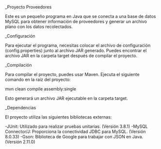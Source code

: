 _Proyecto Proveedores

Este es un pequeño programa en Java que se conecta a una base de datos MySQL para obtener información de proveedores y generar un archivo plano con los datos recolectados.

_Configuración

Para ejecutar el programa, necesitas colocar el archivo de configuración (config.properties) junto al archivo JAR generado. Puedes encontrar el archivo JAR en la carpeta target después de compilar el proyecto.

_Compilación

Para compilar el proyecto, puedes usar Maven. Ejecuta el siguiente comando en la raíz del proyecto:

mvn clean compile assembly:single

Esto generará un archivo JAR ejecutable en la carpeta target.

_Dependencias

El proyecto utiliza las siguientes bibliotecas externas:

-JUnit: Utilizado para realizar pruebas unitarias. (Versión 3.8.1)
-MySQL Connector/J: Proporciona la conectividad JDBC para MySQL. (Versión 8.0.33)
-Gson: Biblioteca de Google para trabajar con JSON en Java. (Versión 2.11.0)
